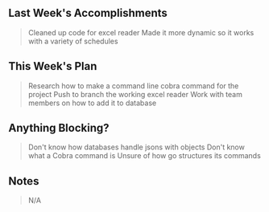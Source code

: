 ## Last Week's Accomplishments

> Cleaned up code for excel reader
> Made it more dynamic so it works with a variety of schedules

## This Week's Plan

> Research how to make a command line cobra command for the project
> Push to branch the working excel reader
> Work with team members on how to add it to database

## Anything Blocking?

> Don't know how databases handle jsons with objects
> Don't know what a Cobra command is
> Unsure of how go structures its commands


## Notes

> N/A
